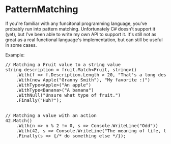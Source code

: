 # PatternMatching

If you're familiar with any funcitonal programming language, you've probably run into pattern matching. Unfortunately C# doesn't support it (yet), but I've been able to write my own API to support it. It's still not as great as a real functional language's implementation, but can still be useful in some cases.

Example:


<!-- code formatted by http://manoli.net/csharpformat/ -->
<pre class="csharpcode">
<span class="rem">// Matching a Fruit value to a string value</span>
<span class="kwrd">string</span> description = fruit.Match&lt;Fruit, <span class="kwrd">string</span>&gt;()
    .With(f =&gt; f.Description.Length &gt; 20, <span class="str">"That's a long description"</span>)
    .With(<span class="kwrd">new</span> Apple(<span class="str">"Granny Smith"</span>), <span class="str">"My favorite :)"</span>)
    .WithType&lt;Apple&gt;(<span class="str">"An apple"</span>)
    .WithType&lt;Banana&gt;(<span class="str">"A banana"</span>)
    .WithNull(<span class="str">"Unsure what type of fruit."</span>)
    .Finally(<span class="str">"Huh?"</span>);
  
  
<span class="rem">// Matching a value with an action</span>
42.Match()
    .With(n =&gt; n % 2 != 0, s =&gt; Console.WriteLine(<span class="str">"Odd"</span>))
    .With(42, s =&gt; Console.WriteLine(<span class="str">"The meaning of life, the universe, and everything."</span>))
    .Finally(s =&gt; {<span class="rem">/* do something else */</span>});</pre>
